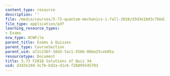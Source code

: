 ```yaml
---
content_type: resource
description: ''
file: /media/courses/5-73-quantum-mechanics-i-fall-2018/d3d3e10d3c7bbd2ad1c6f26895545703_MIT5_73F18_quiz34_soln.pdf
file_type: application/pdf
learning_resource_types:
- Exams
ocw_type: OCWFile
parent_title: Exams & Quizzes
parent_type: CourseSection
parent_uid: a72c23bf-10d3-fac1-556b-86be25ceb05a
resourcetype: Document
title: 5.73 F2018 Solutions of Quiz 34
uid: d3d3e10d-3c7b-bd2a-d1c6-f26895545703
---
```

